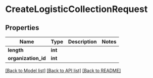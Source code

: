 # CreateLogisticCollectionRequest

## Properties
Name | Type | Description | Notes
------------ | ------------- | ------------- | -------------
**length** | **int** |  | 
**organization_id** | **int** |  | 

[[Back to Model list]](../README.md#documentation-for-models) [[Back to API list]](../README.md#documentation-for-api-endpoints) [[Back to README]](../README.md)


